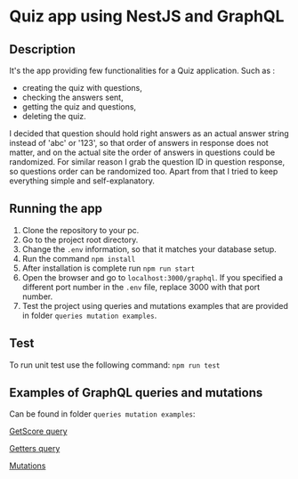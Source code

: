 <h1>Quiz app using NestJS and GraphQL</h1>

## Description
 It's the app providing few functionalities for a Quiz application. Such as :
  - creating the quiz with questions,
  - checking the answers sent,
  - getting the quiz and questions,
  - deleting the quiz.
  
  I decided that question should hold right answers as an actual answer string instead of 'abc' or '123', so that order of answers in response does not matter, and on the actual site the order of answers in questions could be randomized. For similar reason I grab the question ID in question response, so questions order can be randomized too. Apart from that I tried to keep everything simple and self-explanatory.
## Running the app

1. Clone the repository to your pc.
2. Go to the project root directory.
3. Change the `.env` information, so that it matches your database setup.
4. Run the command `npm install`
5. After installation is complete  run `npm run start`
6. Open the browser and go to `localhost:3000/graphql`. If you specified a different port number in the `.env` file, replace 3000 with that port number.
7. Test the project using queries and mutations examples that are provided in folder `queries mutation examples`.

## Test

To run unit test use the following command: `npm run test`

## Examples of GraphQL queries and mutations
Can be found in folder `queries mutation examples`:

[GetScore query](queries%20mutation%20examples/getScoreQuery.graphql)

[Getters query](queries%20mutation%20examples/getterQueries.graphql)

[Mutations](queries%20mutation%20examples/mutations.graphql)
